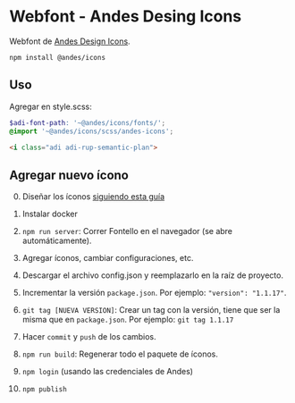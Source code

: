 # Webfont - Andes Desing Icons

Webfont de [Andes Design Icons](https://www.andes.gob.ar).

```
npm install @andes/icons
```

## Uso

Agregar en style.scss:

```scss
$adi-font-path: '~@andes/icons/fonts/';
@import '~@andes/icons/scss/andes-icons';
```

```html
<i class="adi adi-rup-semantic-plan">
```

## Agregar nuevo ícono

0. Diseñar los íconos [siguiendo esta guía](https://github.com/fontello/fontello/wiki/How-to-use-custom-images#importing-svg-images)

1. Instalar docker

2. `npm run server`: Correr Fontello en el navegador (se abre automáticamente).

3. Agregar íconos, cambiar configuraciones, etc.

4. Descargar el archivo config.json y reemplazarlo en la raíz de proyecto.

5. Incrementar la versión `package.json`. Por ejemplo: `"version": "1.1.17"`.

6. `git tag [NUEVA VERSION]`: Crear un tag con la versión, tiene que ser la misma que en `package.json`. Por ejemplo: `git tag 1.1.17`

7. Hacer `commit` y `push` de los cambios.

8. `npm run build`: Regenerar todo el paquete de íconos.

9. `npm login` (usando las credenciales de Andes)

10. `npm publish`
